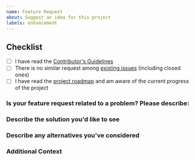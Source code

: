 ```yaml
---
name: Feature Request
about: Suggest an idea for this project
labels: enhancement
---
```

<!-- NOTE: Please complete all sections of this form - otherwise your submission may be automatically closed by the system -->

## Checklist

<!-- Please complete the following list of tasks, and check them off by changing the "[ ]" to "[x]" -->

- [ ] I have read the [Contributor's Guidelines](https://github.com/RedEyed-RPG/redeyed-jekyll-theme/blob/master/.github/CONTRIBUTING.md)
- [ ] There is no similar request among [existing issues](https://github.com/RedEyed-RPG/redeyed-jekyll-theme/issues?q=is%3Aissue) (including closed ones)
- [ ] I have read the [project roadmap](https://github.com/RedEyed-RPG/redeyed-jekyll-theme/projects) and am aware of the current progress of the project

### Is your feature request related to a problem?  Please describe:

<!-- Please provide a clear and concise description of the problem.  eg: I'm always frustrated when [...] -->

### Describe the solution you'd like to see

<!-- Please provide a clear and concise description of what you'd like to see happen -->

### Describe any alternatives you've considered

<!-- Please provide a clear and concise description of any alternative solutions, features, or projects you've considered  -->

### Additional Context

<!-- Add any other contextual information or screenshots about your feature request here -->
